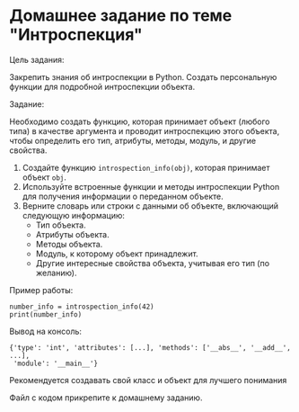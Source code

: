 # Домашнее задание по теме "Интроспекция"

Цель задания:

Закрепить знания об интроспекции в Python.
Создать персональную функции для подробной интроспекции объекта.

Задание:

Необходимо создать функцию, которая принимает объект (любого типа) в
качестве аргумента и проводит интроспекцию этого объекта, чтобы
определить его тип, атрибуты, методы, модуль, и другие свойства.

1. Создайте функцию ```introspection_info(obj)```, которая принимает объект
   ```obj```.
2. Используйте встроенные функции и методы интроспекции Python для
   получения информации о переданном объекте.
3. Верните словарь или строки с данными об объекте, включающий
   следующую информацию:
   - Тип объекта.
   - Атрибуты объекта.
   - Методы объекта.
   - Модуль, к которому объект принадлежит.
   - Другие интересные свойства объекта, учитывая его тип (по желанию).

Пример работы:
```
number_info = introspection_info(42)
print(number_info)
```
Вывод на консоль:
```
{'type': 'int', 'attributes': [...], 'methods': ['__abs__', '__add__', ...],
 'module': '__main__'}
```

Рекомендуется создавать свой класс и объект для лучшего понимания

Файл с кодом прикрепите к домашнему заданию.
